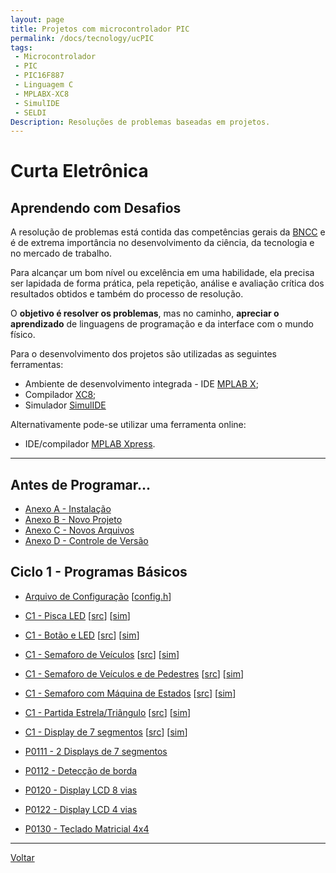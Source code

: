 ```yaml
---
layout: page
title: Projetos com microcontrolador PIC
permalink: /docs/tecnology/ucPIC
tags:
 - Microcontrolador
 - PIC
 - PIC16F887
 - Linguagem C
 - MPLABX-XC8
 - SimulIDE
 - SELDI
Description: Resoluções de problemas baseadas em projetos.
---
```


# Curta Eletrônica
## Aprendendo com Desafios

A resolução de problemas está contida das competências gerais da [BNCC]({{site.baseurl}}/docs/#2-pensamento-científico-criativo-e-crítico) e é de extrema importância no desenvolvimento da ciência, da tecnologia e no mercado de trabalho.

Para alcançar um bom nível ou excelência em uma habilidade, ela precisa ser lapidada de forma prática, pela repetição, análise e avaliação crítica dos resultados obtidos e também do processo de resolução.

O **objetivo é resolver os problemas**, mas no caminho, **apreciar o aprendizado** de linguagens de programação e da interface com o mundo físico.

Para o desenvolvimento dos projetos são utilizadas as seguintes ferramentas:

* Ambiente de desenvolvimento integrada - IDE [MPLAB X](https://www.microchip.com/mplab/mplab-x-ide);
* Compilador [XC8](https://www.microchip.com/mplab/compilers);
* Simulador [SimulIDE](https://www.simulide.com/p/downloads.html)

Alternativamente pode-se utilizar uma ferramenta online: 
* IDE/compilador [MPLAB Xpress](https://www.microchip.com/mplab/mplab-xpress).

<hr/>

## Antes de Programar...
* [Anexo A - Instalação]({{site.baseurl}}/2021/capA-instalacao)
* [Anexo B - Novo Projeto]({{site.baseurl}}/2021/capB-novoProjeto)
* [Anexo C - Novos Arquivos]({{site.baseurl}}/2021/capC-novosArquivos)
* [Anexo D - Controle de Versão]({{site.baseurl}}/2021/capD-versionamento)


## Ciclo 1 - Programas Básicos
* [Arquivo de Configuração]({{site.baseurl}}/2021/config) 
[[config.h](https://raw.githubusercontent.com/JoseWRPereira/ucPICsimulIDE/master/NomeDoProjeto.X/config.h)]
* [C1 - Pisca LED]({{site.baseurl}}/2021/c1-piscaLED) 
[[src](https://github.com/JoseWRPereira/ucPICsimulIDE/tree/master/c1_piscaLED.X)]
[[sim](https://github.com/JoseWRPereira/ucPICsimulIDE/tree/master/sim_LED)]
* [C1 - Botão e LED]({{site.baseurl}}/2021/c1-botaoLED) 
[[src](https://github.com/JoseWRPereira/ucPICsimulIDE/tree/master/c1_botaoLED.X)]
[[sim](https://github.com/JoseWRPereira/ucPICsimulIDE/tree/master/sim_LED_botao)]
* [C1 - Semaforo de Veículos]({{site.baseurl}}/2021/c1-semaforo_veiculos) 
[[src](https://github.com/JoseWRPereira/ucPICsimulIDE/tree/master/c1_semaforo_veiculos.X)]
[[sim](https://github.com/JoseWRPereira/ucPICsimulIDE/tree/master/sim_semaforo)]
* [C1 - Semaforo de Veículos e de Pedestres]({{site.baseurl}}/2021/c1-semaforo_veiculos_pedestres) 
[[src](https://github.com/JoseWRPereira/ucPICsimulIDE/tree/master/c1_semaforo_veiculos_pedestres.X)]
[[sim](https://github.com/JoseWRPereira/ucPICsimulIDE/tree/master/sim_semaforo)]
* [C1 - Semaforo com Máquina de Estados]({{site.baseurl}}/2021/c1-semaforo_veiculos_pedestres_me) 
[[src](https://github.com/JoseWRPereira/ucPICsimulIDE/tree/master/c1_semaforo_veiculos_pedestres_me.X)]
[[sim](https://github.com/JoseWRPereira/ucPICsimulIDE/tree/master/sim_semaforo)]
* [C1 - Partida Estrela/Triângulo]({{site.baseurl}}/2021/c1-partida_estrela_triangulo) 
[[src](https://github.com/JoseWRPereira/ucPICsimulIDE/tree/master/c1_partida_estrela_triangulo.X)]
[[sim](https://github.com/JoseWRPereira/ucPICsimulIDE/tree/master/sim_partida_estrela_triangulo)]
* [C1 - Display de 7 segmentos]({{site.baseurl}}/2021/c1-disp7seg) 
[[src](https://github.com/JoseWRPereira/ucPICsimulIDE/tree/master/c1_display7segmentos.X)]
[[sim](https://github.com/JoseWRPereira/ucPICsimulIDE/tree/master/sim_disp7seg)]

* [P0111 - 2 Displays de 7 segmentos]({{site.baseurl}}/2020/P0111-disp7segX2)
* [P0112 - Detecção de borda]({{site.baseurl}}/2020/P0112-bordaBotaoPulsador)
* [P0120 - Display LCD 8 vias]({{site.baseurl}}/2020/P0120-dispLCD8vias)
* [P0122 - Display LCD 4 vias]({{site.baseurl}}/2020/P0122-dispLCD4vias)
* [P0130 - Teclado Matricial 4x4]({{site.baseurl}}/2020/P0130-teclado4x4)

<hr/>

[Voltar]({{site.baseurl}}/docs/tecnologia)